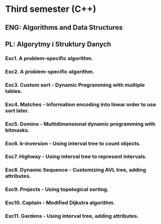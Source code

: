 # Third semester (C++)

## ENG: Algorithms and Data Structures

## PL: Algorytmy i Struktury Danych

### Exc1. A problem-specific algorithm.

### Exc2. A problem-specific algorithm.

### Exc3. Custom sort - Dynamic Programming with multiple tables.

### Exc4. Matches - Information encoding into linear order to use sort later.

### Exc5. Domino - Multidimensional dynamic programming with bitmasks.

### Exc6. k-inversion - Using interval tree to count objects.

### Exc7. Highway - Using interval tree to represent intervals.

### Exc8. Dynamic Sequence - Customizing AVL tree, adding attributes.

### Exc9. Projects - Using topological sorting.

### Exc10. Captain - Modified Dijkstra algorithm.

### Exc11. Gardens - Using interval tree, adding attributes.